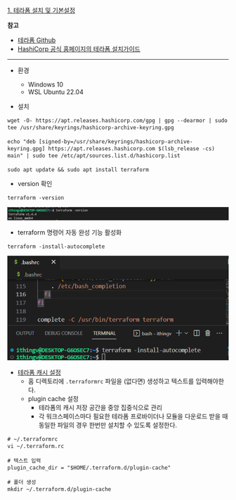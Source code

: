 [1. 테라폼 설치 및 기본설정]()


**참고**
- [테라폼 Github](https://github.com/hashicorp/terraform)
- [HashiCorp 공식 홈페이지의 테라폼 설치가이드](https://developer.hashicorp.com/terraform/downloads)

----
- 환경
  - Windows 10
  - WSL Ubuntu 22.04

- 설치
```shell
wget -O- https://apt.releases.hashicorp.com/gpg | gpg --dearmor | sudo tee /usr/share/keyrings/hashicorp-archive-keyring.gpg

echo "deb [signed-by=/usr/share/keyrings/hashicorp-archive-keyring.gpg] https://apt.releases.hashicorp.com $(lsb_release -cs) main" | sudo tee /etc/apt/sources.list.d/hashicorp.list

sudo apt update && sudo apt install terraform
```


- version 확인
```shell
terraform -version
```
<img src="./../images/1.png">

- terraform 명령어 자동 완성 기능 활성화
```shell
terraform -install-autocomplete
```
<img src="./../images/3.png">

- [테라폼 캐시 설정](https://developer.hashicorp.com/terraform/cli/config/config-file)
  - 홈 디렉토리에 `.terraformrc` 파일을 (없다면) 생성하고 텍스트를 입력해야한다.
  - plugin cache 설정
    - 테라폼의 캐시 저장 공간을 중앙 집중식으로 관리
    - 각 워크스페이스마다 필요한 테라폼 프로바이더나 모듈을 다운로드 받을 때 동일한 파일의 경우 한번만 설치할 수 있도록 설정한다. 

```shell
# ~/.terraformrc
vi ~/.terraform.rc

# 텍스트 입력
plugin_cache_dir = "$HOME/.terraform.d/plugin-cache"

# 폴더 생성
mkdir ~/.terraform.d/plugin-cache
```